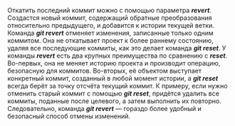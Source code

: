 Откатить последний коммит можно с помощью параметра ***revert***. Создастся новый коммит, содержащий обратные преобразования относительно предыдущего, и добавится к истории текущей ветки. Команда ***git revert*** отменяет изменения, записанные только одним коммитом. Она не откатывает проект к более раннему состоянию, удаляя все последующие коммиты, как это делает команда ***git reset***. У команды ***revert*** есть два крупных преимущества по сравнению с ***reset***. Во-первых, она не меняет историю проекта и производит операцию, безопасную для коммитов. Во-вторых, её объектом выступает конкретный коммит, созданный в любой момент истории, а ***git reset*** всегда берёт за точку отсчёта текущий коммит. К примеру, если нужно отменить старый коммит с помощью ***git reset***, придётся удалить все коммиты, поданные после целевого, а затем выполнить их повторно. Следовательно, команда ***git revert*** — гораздо более удобный и безопасный способ отмены изменений. 